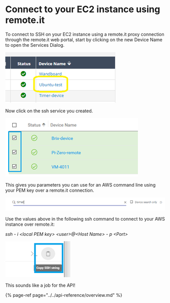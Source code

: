 # Connect to your EC2 instance using remote.it

To connect to SSH on your EC2 instance using a remote.it proxy connection through the remote.it web portal, start by clicking on the new Device Name to open the Services Dialog.

![](../../.gitbook/assets/image%20%2821%29.png)

Now click on the ssh service you created.

![](../../.gitbook/assets/image%20%28308%29.png)

This gives you parameters you can use for an AWS command line using your PEM key over a remote.it connection.

![](../../.gitbook/assets/image%20%28217%29.png)

Use the values above in the following ssh command to connect to your AWS instance over remote.it:

_ssh - i &lt;local PEM key&gt; &lt;user&gt;@&lt;Host Name&gt; - p &lt;Port&gt;_

![](../../.gitbook/assets/image%20%28428%29.png)

This sounds like a job for the API!

{% page-ref page="../../api-reference/overview.md" %}

